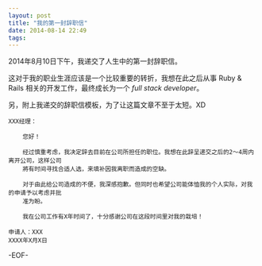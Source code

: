 ```yaml
---
layout: post
title: "我的第一封辞职信"
date: 2014-08-14 22:49
tags:
---
```


2014年8月10日下午，我递交了人生中的第一封辞职信。

这对于我的职业生涯应该是一个比较重要的转折，我想在此之后从事 Ruby & Rails 相关的开发工作，最终成长为一个 *full stack developer*。

另，附上我递交的辞职信模板，为了让这篇文章不至于太短。XD

    XXX经理：

        您好！

        经过慎重考虑，我决定辞去目前在公司所担任的职位。我想在此辞呈递交之后的2～4周内离开公司，这样公司
        將有时间寻找合适人选，来填补因我离职而造成的空缺。

        对于由此给公司造成的不便，我深感抱歉。但同时也希望公司能体恤我的个人实际，对我的申请予以考虑并批
        准为盼。

        我在公司工作有X年时间了，十分感谢公司在这段时间里对我的栽培！

    申请人：XXX
    XXXX年X月X日

-EOF-
